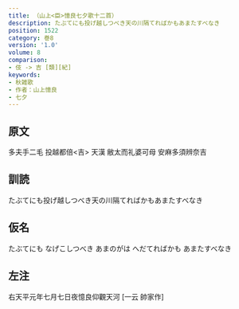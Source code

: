 ```yaml
---
title: （山上<臣>憶良七夕歌十二首）
description: たぶてにも投げ越しつべき天の川隔てればかもあまたすべなき
position: 1522
category: 巻8
version: '1.0'
volume: 8
comparison:
- 伎 -> 吉 [類][紀]
keywords:
- 秋雑歌
- 作者：山上憶良
- 七夕
---
```


## 原文

多夫手二毛 投越都倍<吉> 天漢 敝太而礼婆可母 安麻多須辨奈吉

## 訓読

たぶてにも投げ越しつべき天の川隔てればかもあまたすべなき

## 仮名

たぶてにも なげこしつべき あまのがは へだてればかも あまたすべなき

## 左注

右天平元年七月七日夜憶良仰觀天河 [一云 帥家作]
